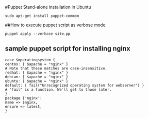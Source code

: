 #Puppet Stand-alone installation in Ubuntu

	sudo apt-get install puppet-common

##How to execute puppet script as verbose mode

	puppet apply --verbose site.pp

## sample puppet script for installing nginx


	case $operatingsystem {
	centos: { $apache = "nginx" }
	# Note that these matches are case-insensitive.
	redhat: { $apache = "nginx" }
	debian: { $apache = "nginx" }
	ubuntu: { $apache = "nginx" }
	default: { fail("Unrecognized operating system for webserver") }
	# "fail" is a function. We'll get to those later.
	}
	package {'nginx':
	name => $nginx,
	ensure => latest,
	}


